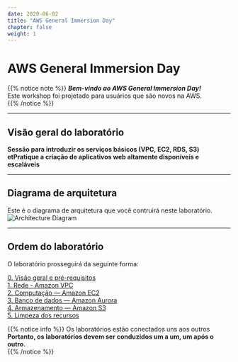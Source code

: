 ```yaml
---
date: 2020-06-02
title: "AWS General Immersion Day"  
chapter: false
weight: 1
---
```

  
# AWS General Immersion Day  
  
{{% notice note %}}
***Bem-vindo ao AWS General Immersion Day!***  
Este workshop foi projetado para usuários que são novos na AWS.  
{{% /notice %}}
  
----
  
## Visão geral do laboratório  
**Sessão para introduzir os serviços básicos (VPC, EC2, RDS, S3) **et**Pratique a criação de aplicativos web altamente disponíveis e escaláveis**
  
----
  
## Diagrama de arquitetura
Este é o diagrama de arquitetura que você contruirá neste laboratório.  
![Architecture Diagram](/images/main-dg.svg)
  
----
  
## Ordem do laboratório  
O laboratório prosseguirá da seguinte forma:  
  
[0. Visão geral e pré-requisitos](./prerequisites.html)  
[1. Rede - Amazon VPC](./network.html)  
[2. Computação — Amazon EC2](./compute.html)  
[3. Banco de dados — Amazon Aurora](./database.html)  
[4. Armazenamento — Amazon S3](./storage.html)  
[5. Limpeza dos recursos](./cleanup.html)  
  
{{% notice info %}}
Os laboratórios estão conectados uns aos outros
**Portanto, os laboratórios devem ser conduzidos um a um, um após o outro.**  
{{% /notice %}}
  
